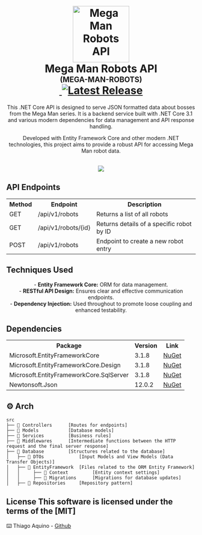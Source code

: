 <h1 align="center">
  <br />
  <img
    src="./_docs/assets/icon.png"
    alt="Mega Man Robots API"
    width="150"
  />
  <br />
  <b>Mega Man Robots API</b>
  <br />
  <sub
    ><sup><b>(MEGA-MAN-ROBOTS)</b></sup></sub
  >
  <br />
  <a
    href="https://github.com/felipeAguiarCode/MegaApiDotnetCore/actions/workflows/build.yml"
  >
    <img
      src="https://github.com/felipeAguiarCode/MegaApiDotnetCore/actions/workflows/build.yml/badge.svg"
      alt=""
    />
  </a>
  <a href="https://github.com/felipeAguiarCode/MegaApiDotnetCore/releases/latest">
    <img
      src="https://img.shields.io/github/v/release/felipeAguiarCode/MegaApiDotnetCore"
      alt="Latest Release"
    />
  </a>
</h1>

<p align="center">
  This .NET Core API is designed to serve JSON formatted data about bosses from
  the Mega Man series. It is a backend service built with .NET Core 3.1 and
  various modern dependencies for data management and API response handling.
  <br />
</p>

<p align="center">
  Developed with Entity Framework Core and other modern .NET technologies, this
  project aims to provide a robust API for accessing Mega Man robot data.
  <br />
</p>

<p align="center">
  <br />
  <img src="./_docs/assets/carbon.png" />
</p>

## API Endpoints

<table align="center">
  <tr>
    <th>Method</th>
    <th>Endpoint</th>
    <th>Description</th>
  </tr>
  <tr>
    <td>GET</td>
    <td>/api/v1/robots</td>
    <td>Returns a list of all robots</td>
  </tr>
  <tr>
    <td>GET</td>
    <td>/api/v1/robots/{id}</td>
    <td>Returns details of a specific robot by ID</td>
  </tr>
  <tr>
    <td>POST</td>
    <td>/api/v1/robots</td>
    <td>Endpoint to create a new robot entry</td>
  </tr>
</table>

## Techniques Used

<p align="center">
  - <b>Entity Framework Core:</b> ORM for data management.<br />
  - <b>RESTful API Design:</b> Ensures clear and effective communication
  endpoints.<br />
  - <b>Dependency Injection:</b> Used throughout to promote loose coupling and
  enhanced testability.<br />
</p>

## Dependencies

<table align="center">
  <tr>
    <th>Package</th>
    <th>Version</th>
    <th>Link</th>
  </tr>
  <tr>
    <td>Microsoft.EntityFrameworkCore</td>
    <td>3.1.8</td>
    <td>
      <a
        href="https://www.nuget.org/packages/Microsoft.EntityFrameworkCore/3.1.8"
        >NuGet</a
      >
    </td>
  </tr>
  <tr>
    <td>Microsoft.EntityFrameworkCore.Design</td>
    <td>3.1.8</td>
    <td>
      <a
        href="https://www.nuget.org/packages/Microsoft.EntityFrameworkCore.Design/3.1.8"
        >NuGet</a
      >
    </td>
  </tr>
  <tr>
    <td>Microsoft.EntityFrameworkCore.SqlServer</td>
    <td>3.1.8</td>
    <td>
      <a
        href="https://www.nuget.org/packages/Microsoft.EntityFrameworkCore.SqlServer/3.1.8"
        >NuGet</a
      >
    </td>
  </tr>
  <tr>
    <td>Newtonsoft.Json</td>
    <td>12.0.2</td>
    <td>
      <a href="https://www.nuget.org/packages/Newtonsoft.Json/12.0.2">NuGet</a>
    </td>
  </tr>
</table>

## :gear: Arch

```🌐
src
├── 📂 Controllers      [Routes for endpoints]
├── 📂 Models           [Database models]
├── 📂 Services         [Business rules]
├── 📂 Middlewares      [Intermediate functions between the HTTP request and the final server response]
├── 📂 Database         [Structures related to the database]
│   ├── 📂 DTOs             [Input Models and View Models (Data Transfer Objects)]
│   ├── 📂 EntityFramework  [Files related to the ORM Entity Framework]
│   │     ├── 📂 Context         [Entity context settings]
│   │     ├── 📂 Migrations      [Migrations for database updates]
│   ├── 📂 Repositories     [Repository pattern]
```

## License This software is licensed under the terms of the [MIT]

⌨️ Thiago Aquino -
[Github](https://github.com/thiagoaquinodasilva/dio-documentation)
